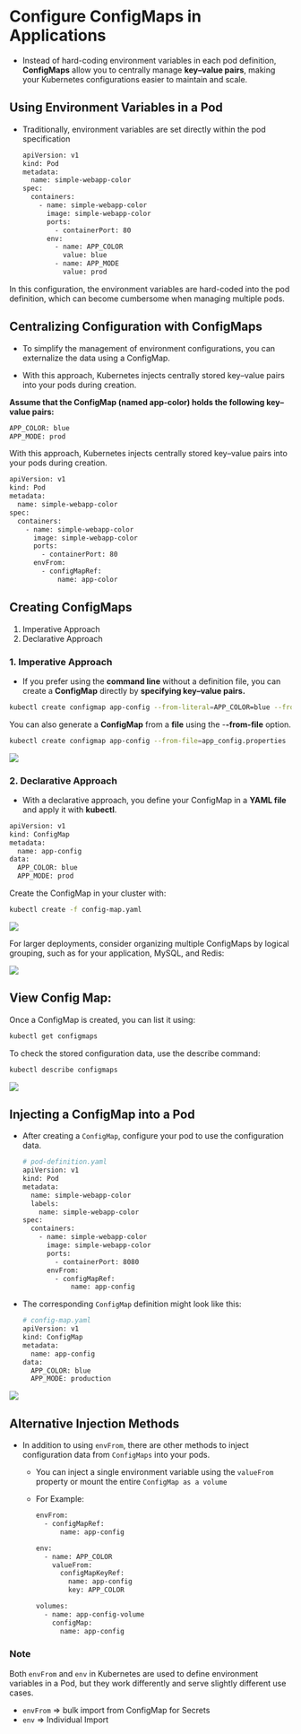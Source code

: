 # Configure ConfigMaps in Applications

-    Instead of hard-coding environment variables in each pod definition, **ConfigMaps** allow you to centrally manage **key–value pairs**, making your Kubernetes configurations easier to maintain and scale.

## Using Environment Variables in a Pod

-   Traditionally, environment variables are set directly within the pod specification

    ```bash
    apiVersion: v1
    kind: Pod
    metadata:
      name: simple-webapp-color
    spec:
      containers:
        - name: simple-webapp-color
          image: simple-webapp-color
          ports:
            - containerPort: 80
          env:
            - name: APP_COLOR
              value: blue
            - name: APP_MODE
              value: prod
    ```

In this configuration, the environment variables are hard-coded into the pod definition, which can become cumbersome when managing multiple pods.

## Centralizing Configuration with ConfigMaps

-   To simplify the management of environment configurations, you can externalize the data using a ConfigMap. 

-   With this approach, Kubernetes injects centrally stored key–value pairs into your pods during creation.


**Assume that the ConfigMap (named app-color) holds the following key–value pairs:**
```bash
APP_COLOR: blue
APP_MODE: prod
```

With this approach, Kubernetes injects centrally stored key–value pairs into your pods during creation.

```bash
apiVersion: v1
kind: Pod
metadata:
  name: simple-webapp-color
spec:
  containers:
    - name: simple-webapp-color
      image: simple-webapp-color
      ports:
        - containerPort: 80
      envFrom:
        - configMapRef:
            name: app-color
```

## Creating ConfigMaps

1.  Imperative Approach
2.  Declarative Approach


### 1. Imperative Approach
-   If you prefer using the **command line** without a definition file, you can create a **ConfigMap** directly by **specifying key–value pairs.**

```bash
kubectl create configmap app-config --from-literal=APP_COLOR=blue --from-literal=APP_MOD=prod
```
You can also generate a **ConfigMap** from a **file** using the -**-from-file** option.
```bash
kubectl create configmap app-config --from-file=app_config.properties
```

![](../../images/kubernetes_env1.png)


### 2. Declarative Approach
-   With a declarative approach, you define your ConfigMap in a **YAML file** and apply it with **kubectl**.

```bash
apiVersion: v1
kind: ConfigMap
metadata:
  name: app-config
data:
  APP_COLOR: blue
  APP_MODE: prod
```

Create the ConfigMap in your cluster with:
```bash
kubectl create -f config-map.yaml
```
![](../../images/kubernetes_env2.png)

For larger deployments, consider organizing multiple ConfigMaps by logical grouping, such as for your application, MySQL, and Redis:

![](../../images/kubernetes_app3.png)

## View Config Map:
Once a ConfigMap is created, you can list it using:
```bash
kubectl get configmaps
```

To check the stored configuration data, use the describe command:
```bash
kubectl describe configmaps
```
![](../../images/kubernetes_env3.png)


## Injecting a ConfigMap into a Pod
- After creating a ```ConfigMap```, configure your pod to use the configuration data.

  ```bash
  # pod-definition.yaml
  apiVersion: v1
  kind: Pod
  metadata:
    name: simple-webapp-color
    labels:
      name: simple-webapp-color
  spec:
    containers:
      - name: simple-webapp-color
        image: simple-webapp-color
        ports:
          - containerPort: 8080
        envFrom:
          - configMapRef:
              name: app-config
  ```
- The corresponding ```ConfigMap``` definition might look like this:
  ```bash
  # config-map.yaml
  apiVersion: v1
  kind: ConfigMap
  metadata:
    name: app-config
  data:
    APP_COLOR: blue
    APP_MODE: production
  ```

![](../../images/kubernetes_env4.png)

## Alternative Injection Methods
- In addition to using ```envFrom```, there are other methods to inject configuration data from ```ConfigMaps``` into your pods. 
  - You can inject a single environment variable using the ```valueFrom``` property or mount the entire ```ConfigMap as a volume```

  - For Example:
    ```bash
    envFrom:
      - configMapRef:
          name: app-config

    env:
      - name: APP_COLOR
        valueFrom:
          configMapKeyRef:
            name: app-config
            key: APP_COLOR

    volumes:
      - name: app-config-volume
        configMap:
          name: app-config
    ```

### Note
Both ```envFrom``` and ```env``` in Kubernetes are used to define environment variables in a Pod, but they work differently and serve slightly different use cases.
  - ```envFrom``` => bulk import from ConfigMap for Secrets
  - ```env``` =>  Individual Import